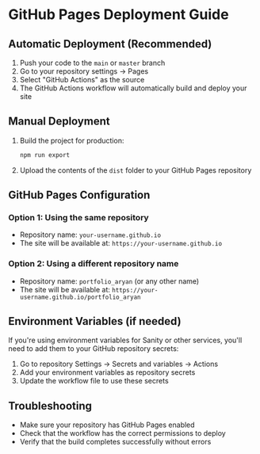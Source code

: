# GitHub Pages Deployment Guide

## Automatic Deployment (Recommended)

1. Push your code to the `main` or `master` branch
2. Go to your repository settings → Pages
3. Select "GitHub Actions" as the source
4. The GitHub Actions workflow will automatically build and deploy your site

## Manual Deployment

1. Build the project for production:
   ```bash
   npm run export
   ```

2. Upload the contents of the `dist` folder to your GitHub Pages repository

## GitHub Pages Configuration

### Option 1: Using the same repository
- Repository name: `your-username.github.io`
- The site will be available at: `https://your-username.github.io`

### Option 2: Using a different repository name
- Repository name: `portfolio_aryan` (or any other name)
- The site will be available at: `https://your-username.github.io/portfolio_aryan`

## Environment Variables (if needed)

If you're using environment variables for Sanity or other services, you'll need to add them to your GitHub repository secrets:

1. Go to repository Settings → Secrets and variables → Actions
2. Add your environment variables as repository secrets
3. Update the workflow file to use these secrets

## Troubleshooting

- Make sure your repository has GitHub Pages enabled
- Check that the workflow has the correct permissions to deploy
- Verify that the build completes successfully without errors
